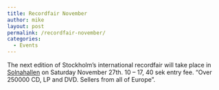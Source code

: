 ```yaml
---
title: Recordfair November
author: mike
layout: post
permalink: /recordfair-november/
categories:
  - Events
---
```

The next edition of Stockholm&#8217;s international recordfair will take place in <a target="_blank" href="http://kz.kz/beskrivning/placeinfo.solnahallen.html">Solnahallen</a> on Saturday November 27th. 10 &#8211; 17, 40 sek entry fee. &#8220;Over 250000 CD, LP and DVD. Sellers from all of Europe&#8221;.